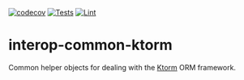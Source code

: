 [![codecov](https://codecov.io/gh/projectronin/interop-common/branch/master/graph/badge.svg?token=KiZZ1bVPHv&flag=ktorm)](https://app.codecov.io/gh/projectronin/interop-common/branch/master)
[![Tests](https://github.com/projectronin/interop-common/actions/workflows/ktorm_test.yml/badge.svg)](https://github.com/projectronin/interop-common/actions/workflows/ktorm_test.yml)
[![Lint](https://github.com/projectronin/interop-common/actions/workflows/lint.yml/badge.svg)](https://github.com/projectronin/interop-common/actions/workflows/lint.yml)

# interop-common-ktorm

Common helper objects for dealing with the [Ktorm](https://www.ktorm.org/) ORM framework.
